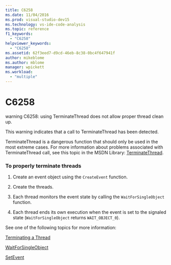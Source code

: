 ```yaml
---
title: C6258
ms.date: 11/04/2016
ms.prod: visual-studio-dev15
ms.technology: vs-ide-code-analysis
ms.topic: reference
f1_keywords:
  - "C6258"
helpviewer_keywords:
  - "C6258"
ms.assetid: 62f3eed7-d9cd-46eb-8c38-0bc4f647941f
author: mikeblome
ms.author: mblome
manager: wpickett
ms.workload:
  - "multiple"
---
```

# C6258
warning C6258: using TerminateThread does not allow proper thread clean up.

 This warning indicates that a call to TerminateThread has been detected.

 TerminateThread is a dangerous function that should only be used in the most extreme cases. For more information about problems associated with TerminateThread call, see this topic in the MSDN Library: [TerminateThread](http://go.microsoft.com/fwlink/?LinkId=150233).

### To properly terminate threads

1.  Create an event object using the `CreateEvent` function.

2.  Create the threads.

3.  Each thread monitors the event state by calling the `WaitForSingleObject` function.

4.  Each thread ends its own execution when the event is set to the signaled state (`WaitForSingleObject` returns `WAIT_OBJECT_0`).

 See one of the following topics for more information:

 [Terminating a Thread](http://go.microsoft.com/fwlink/?LinkId=150234)

 [WaitForSingleObject](http://go.microsoft.com/fwlink/?LinkId=150235)

 [SetEvent](http://go.microsoft.com/fwlink/?LinkId=150232)